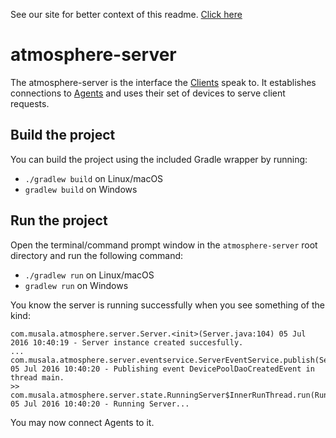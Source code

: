 See our site for better context of this readme. [Click here](http://atmosphereframework.com/)

# atmosphere-server
The atmosphere-server is the interface the [Clients](https://github.com/MusalaSoft/atmosphere-client) speak to. It establishes connections to [Agents](https://github.com/MusalaSoft/atmosphere-agent) and uses their set of devices to serve client requests.

## Build the project
You can build the project using the included Gradle wrapper by running:
* `./gradlew build` on Linux/macOS
* `gradlew build` on Windows

## Run the project
Open the terminal/command prompt window in the `atmosphere-server` root directory and run the following command:
* `./gradlew run` on Linux/macOS
* `gradlew run` on Windows

You know the server is running successfully when you see something of the kind:
```
com.musala.atmosphere.server.Server.<init>(Server.java:104) 05 Jul 2016 10:40:19 - Server instance created succesfully.
...
com.musala.atmosphere.server.eventservice.ServerEventService.publish(ServerEventService.java:48) 05 Jul 2016 10:40:20 - Publishing event DevicePoolDaoCreatedEvent in thread main.
>> com.musala.atmosphere.server.state.RunningServer$InnerRunThread.run(RunningServer.java:47) 05 Jul 2016 10:40:20 - Running Server...
```

You may now connect Agents to it.
